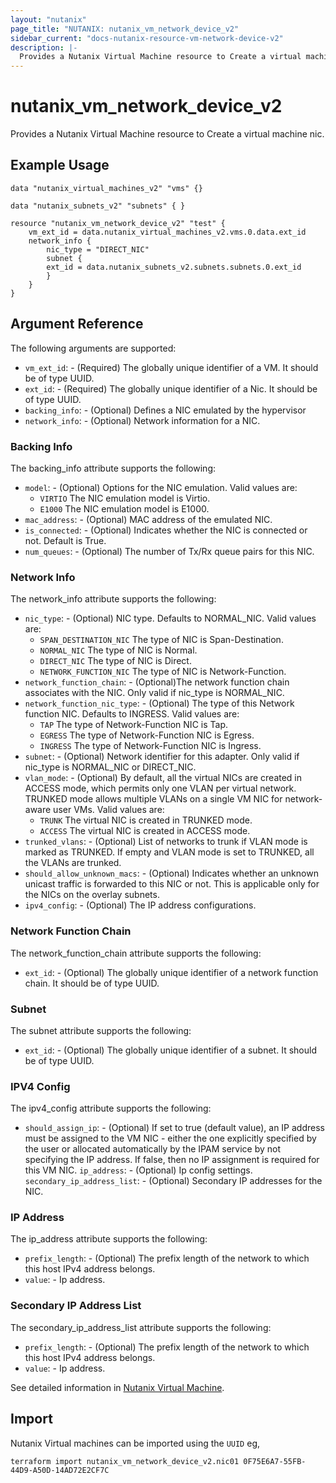 ```yaml
---
layout: "nutanix"
page_title: "NUTANIX: nutanix_vm_network_device_v2"
sidebar_current: "docs-nutanix-resource-vm-network-device-v2"
description: |-
  Provides a Nutanix Virtual Machine resource to Create a virtual machine nic.
---
```


# nutanix_vm_network_device_v2

Provides a Nutanix Virtual Machine resource to Create a virtual machine nic.

## Example Usage

```hcl
data "nutanix_virtual_machines_v2" "vms" {}

data "nutanix_subnets_v2" "subnets" { }

resource "nutanix_vm_network_device_v2" "test" {
    vm_ext_id = data.nutanix_virtual_machines_v2.vms.0.data.ext_id
    network_info {
        nic_type = "DIRECT_NIC"
        subnet {
        ext_id = data.nutanix_subnets_v2.subnets.subnets.0.ext_id
        }
    }
}

```

## Argument Reference

The following arguments are supported:

* `vm_ext_id`: - (Required) The globally unique identifier of a VM. It should be of type UUID.
* `ext_id`: - (Required) The globally unique identifier of a Nic. It should be of type UUID.
* `backing_info`: - (Optional) Defines a NIC emulated by the hypervisor
* `network_info`: - (Optional) Network information for a NIC.

### Backing Info

The backing_info attribute supports the following:

* `model`: - (Optional) Options for the NIC emulation.
  Valid values are:
    - `VIRTIO` The NIC emulation model is Virtio.
    - `E1000` The NIC emulation model is E1000.
* `mac_address`: - (Optional) MAC address of the emulated NIC.
* `is_connected`: - (Optional) Indicates whether the NIC is connected or not. Default is True.
* `num_queues`: - (Optional) The number of Tx/Rx queue pairs for this NIC.

### Network Info

The network_info attribute supports the following:

* `nic_type`: - (Optional) NIC type.
  Defaults to NORMAL_NIC.
  Valid values are:
    - `SPAN_DESTINATION_NIC` The type of NIC is Span-Destination.
    - `NORMAL_NIC` The type of NIC is Normal.
    - `DIRECT_NIC` The type of NIC is Direct.
    - `NETWORK_FUNCTION_NIC` The type of NIC is Network-Function.
* `network_function_chain`: - (Optional)The network function chain associates with the NIC. Only valid if nic_type is NORMAL_NIC.
* `network_function_nic_type`: - (Optional) The type of this Network function NIC.
  Defaults to INGRESS.
  Valid values are:
    - `TAP` The type of Network-Function NIC is Tap.
    - `EGRESS` The type of Network-Function NIC is Egress.
    - `INGRESS` The type of Network-Function NIC is Ingress.
* `subnet`: - (Optional) Network identifier for this adapter. Only valid if nic_type is NORMAL_NIC or DIRECT_NIC.
* `vlan_mode`: - (Optional) By default, all the virtual NICs are created in ACCESS mode, which permits only one VLAN per virtual network. TRUNKED mode allows multiple VLANs on a single VM NIC for network-aware user VMs.
  Valid values are:
    - `TRUNK` The virtual NIC is created in TRUNKED mode.
    - `ACCESS` The virtual NIC is created in ACCESS mode.
* `trunked_vlans`: - (Optional) List of networks to trunk if VLAN mode is marked as TRUNKED. If empty and VLAN mode is set to TRUNKED, all the VLANs are trunked.
* `should_allow_unknown_macs`: - (Optional) Indicates whether an unknown unicast traffic is forwarded to this NIC or not. This is applicable only for the NICs on the overlay subnets.
* `ipv4_config`: - (Optional) The IP address configurations.

### Network Function Chain

The network_function_chain attribute supports the following:

* `ext_id`: - (Optional) The globally unique identifier of a network function chain. It should be of type UUID.

### Subnet

The subnet attribute supports the following:

* `ext_id`: - (Optional) The globally unique identifier of a subnet. It should be of type UUID.

### IPV4 Config

The ipv4_config attribute supports the following:

* `should_assign_ip`: - (Optional) If set to true (default value), an IP address must be assigned to the VM NIC - either the one explicitly specified by the user or allocated automatically by the IPAM service by not specifying the IP address. If false, then no IP assignment is required for this VM NIC.
  `ip_address`: - (Optional) Ip config settings.
  `secondary_ip_address_list`: - (Optional) Secondary IP addresses for the NIC.

### IP Address

The ip_address attribute supports the following:

* `prefix_length`: - (Optional) The prefix length of the network to which this host IPv4 address belongs.
* `value`: - Ip address.

### Secondary IP Address List

The secondary_ip_address_list attribute supports the following:

* `prefix_length`: - (Optional) The prefix length of the network to which this host IPv4 address belongs.
* `value`: - Ip address.

See detailed information in [Nutanix Virtual Machine](https://developers.nutanix.com/api-reference?namespace=vmm&version=v4.0).

## Import
Nutanix Virtual machines can be imported using the `UUID` eg,

`
terraform import nutanix_vm_network_device_v2.nic01 0F75E6A7-55FB-44D9-A50D-14AD72E2CF7C
`